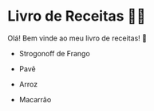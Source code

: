 # Livro de Receitas :man_cook:

Olá! Bem vinde ao meu livro de receitas! :wave:

- Strogonoff de Frango

- Pavê

- Arroz

- Macarrão
